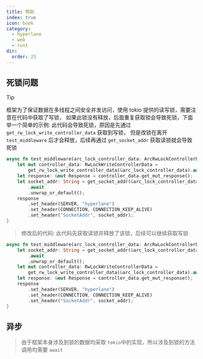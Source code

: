 ```yaml
---
title: 帮助
index: true
icon: book
category:
  - hyperlane
  - web
  - rust
dir:
  order: 23
---
```


<Share colorful />
<Catalog />

## 死锁问题

> [!tip]
> 框架为了保证数据在多线程之间安全并发访问，使用 tokio 提供的读写锁，需要注意在代码中获取了写锁，
> 如果此锁没有释放，后面重复获取锁会导致死锁，下面举一个简单的示例:
> 此代码会导致死锁，原因是先通过 `get_rw_lock_write_controller_data` 获取到写锁，
> 但是改锁在离开 `test_middleware` 后才会释放，后续再通过
> `get_socket_addr` 获取读锁就会导致死锁

```rust
async fn test_middleware(arc_lock_controller_data: ArcRwLockControllerData) {
    let mut controller_data: RwLockWriteControllerData =
        get_rw_lock_write_controller_data(&arc_lock_controller_data).await;
    let response: &mut Response = controller_data.get_mut_response();
    let socket_addr: String = get_socket_addr(&arc_lock_controller_data)
        .await
        .unwrap_or_default();
    response
        .set_header(SERVER, "hyperlane")
        .set_header(CONNECTION, CONNECTION_KEEP_ALIVE)
        .set_header("SocketAddr", socket_addr);
}
```

> 修改后的代码: 此代码先获取读锁并释放了该锁，后续可以继续获取写锁

```rust
async fn test_middleware(arc_lock_controller_data: ArcRwLockControllerData) {
    let socket_addr: String = get_socket_addr(&arc_lock_controller_data)
        .await
        .unwrap_or_default();
    let mut controller_data: RwLockWriteControllerData =
        get_rw_lock_write_controller_data(&arc_lock_controller_data).await;
    let response: &mut Response = controller_data.get_mut_response();
    response
        .set_header(SERVER, "hyperlane")
        .set_header(CONNECTION, CONNECTION_KEEP_ALIVE)
        .set_header("SocketAddr", socket_addr);
}
```

## 异步

> 由于框架本身涉及到锁的数据均采取 `tokio`中的实现，所以涉及到锁的方法调用均需要 `await`

<Bottom />
